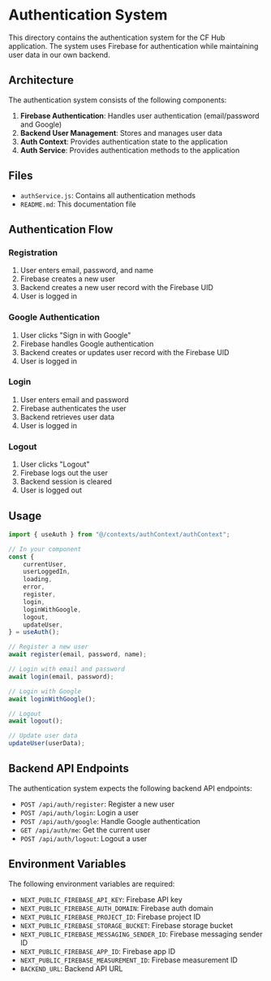 # Authentication System

This directory contains the authentication system for the CF Hub application. The system uses Firebase for authentication while maintaining user data in our own backend.

## Architecture

The authentication system consists of the following components:

1. **Firebase Authentication**: Handles user authentication (email/password and Google)
2. **Backend User Management**: Stores and manages user data
3. **Auth Context**: Provides authentication state to the application
4. **Auth Service**: Provides authentication methods to the application

## Files

- `authService.js`: Contains all authentication methods
- `README.md`: This documentation file

## Authentication Flow

### Registration

1. User enters email, password, and name
2. Firebase creates a new user
3. Backend creates a new user record with the Firebase UID
4. User is logged in

### Google Authentication

1. User clicks "Sign in with Google"
2. Firebase handles Google authentication
3. Backend creates or updates user record with the Firebase UID
4. User is logged in

### Login

1. User enters email and password
2. Firebase authenticates the user
3. Backend retrieves user data
4. User is logged in

### Logout

1. User clicks "Logout"
2. Firebase logs out the user
3. Backend session is cleared
4. User is logged out

## Usage

```javascript
import { useAuth } from "@/contexts/authContext/authContext";

// In your component
const {
	currentUser,
	userLoggedIn,
	loading,
	error,
	register,
	login,
	loginWithGoogle,
	logout,
	updateUser,
} = useAuth();

// Register a new user
await register(email, password, name);

// Login with email and password
await login(email, password);

// Login with Google
await loginWithGoogle();

// Logout
await logout();

// Update user data
updateUser(userData);
```

## Backend API Endpoints

The authentication system expects the following backend API endpoints:

- `POST /api/auth/register`: Register a new user
- `POST /api/auth/login`: Login a user
- `POST /api/auth/google`: Handle Google authentication
- `GET /api/auth/me`: Get the current user
- `POST /api/auth/logout`: Logout a user

## Environment Variables

The following environment variables are required:

- `NEXT_PUBLIC_FIREBASE_API_KEY`: Firebase API key
- `NEXT_PUBLIC_FIREBASE_AUTH_DOMAIN`: Firebase auth domain
- `NEXT_PUBLIC_FIREBASE_PROJECT_ID`: Firebase project ID
- `NEXT_PUBLIC_FIREBASE_STORAGE_BUCKET`: Firebase storage bucket
- `NEXT_PUBLIC_FIREBASE_MESSAGING_SENDER_ID`: Firebase messaging sender ID
- `NEXT_PUBLIC_FIREBASE_APP_ID`: Firebase app ID
- `NEXT_PUBLIC_FIREBASE_MEASUREMENT_ID`: Firebase measurement ID
- `BACKEND_URL`: Backend API URL
